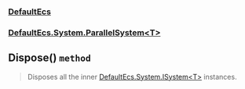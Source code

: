 ### [DefaultEcs](./DefaultEcs.md 'DefaultEcs')
### [DefaultEcs.System.ParallelSystem&lt;T&gt;](./DefaultEcs-System-ParallelSystem-T-.md 'DefaultEcs.System.ParallelSystem&lt;T&gt;')
## Dispose() `method`
>Disposes all the inner [DefaultEcs.System.ISystem&lt;T&gt;](./DefaultEcs-System-ISystem-T-.md 'DefaultEcs.System.ISystem&lt;T&gt;') instances.
